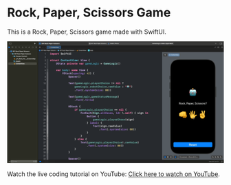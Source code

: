 # Rock, Paper, Scissors Game

This is a Rock, Paper, Scissors game made with SwiftUI.

![Rock Paper Scissors GIF](./RPS.gif)

Watch the live coding tutorial on YouTube:
[Click here to watch on YouTube](https://www.youtube.com/live/ZPwxmUgBCIo?si=dLNsuWPQwoAkoaIS).
